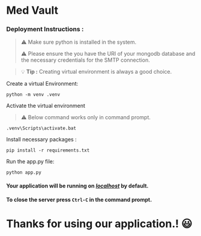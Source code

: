# Med Vault 
### Deployment Instructions :

>:warning: Make sure python is installed in the system.
>
>:warning: Please ensure the you have the URI of your mongodb database and the necessary credentials for the SMTP connection. 

> :bulb: **Tip :** Creating virtual environment is always a good choice.

Create a virtual Environment:
```
python -m venv .venv
```
Activate the virtual environment
> :warning: Below command works only in command prompt.
```
.venv\Scripts\activate.bat
```
Install necessary packages :
```
pip install -r requirements.txt
```
Run the app.py file:
```
python app.py
```

####  Your application will be running on ***[localhost](http://127.0.0.1:500)***  by default.
#### To close the server press `Ctrl-C` in the command prompt.

# Thanks for using our application.! :smiley: